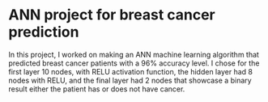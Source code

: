 # ANN project for breast cancer prediction #

In this project, I worked on making an ANN machine learning algorithm that predicted breast cancer patients with a 96% accuracy level. 
I chose for the first layer 10 nodes, with RELU activation function, the hidden layer had 8 nodes with RELU, and the final layer had 2 nodes that showcase a binary result either the patient has or does not have cancer.
